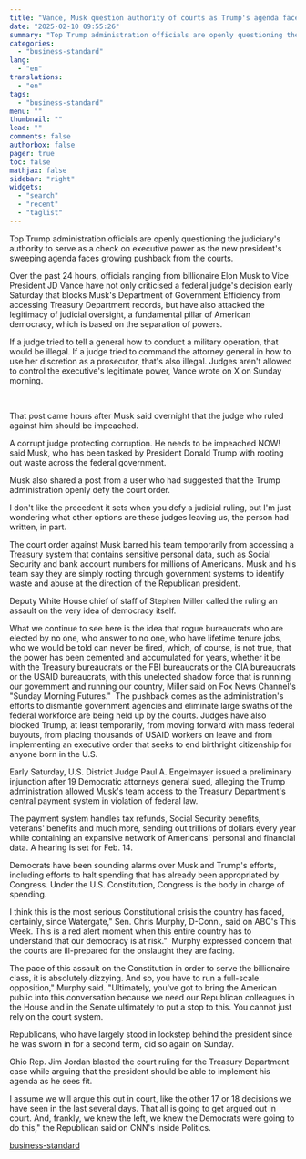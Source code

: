 ```yaml
---
title: "Vance, Musk question authority of courts as Trump's agenda faces pushback"
date: "2025-02-10 09:55:26"
summary: "Top Trump administration officials are openly questioning the judiciary's authority to serve as a check on executive power as the new president's sweeping agenda faces growing pushback from the courts. Over the past 24 hours, officials ranging from billionaire Elon Musk to Vice President JD Vance have not only criticised..."
categories:
  - "business-standard"
lang:
  - "en"
translations:
  - "en"
tags:
  - "business-standard"
menu: ""
thumbnail: ""
lead: ""
comments: false
authorbox: false
pager: true
toc: false
mathjax: false
sidebar: "right"
widgets:
  - "search"
  - "recent"
  - "taglist"
---
```


Top Trump administration officials are openly questioning the judiciary's authority to serve as a check on executive power as the new president's sweeping agenda faces growing pushback from the courts.

Over the past 24 hours, officials ranging from billionaire Elon Musk to Vice President JD Vance have not only criticised a federal judge's decision early Saturday that blocks Musk's Department of Government Efficiency from accessing Treasury Department records, but have also attacked the legitimacy of judicial oversight, a fundamental pillar of American democracy, which is based on the separation of powers.

If a judge tried to tell a general how to conduct a military operation, that would be illegal. If a judge tried to command the attorney general in how to use her discretion as a prosecutor, that's also illegal. Judges aren't allowed to control the executive's legitimate power, Vance wrote on X on Sunday morning.

 

That post came hours after Musk said overnight that the judge who ruled against him should be impeached.

A corrupt judge protecting corruption. He needs to be impeached NOW! said Musk, who has been tasked by President Donald Trump with rooting out waste across the federal government.

Musk also shared a post from a user who had suggested that the Trump administration openly defy the court order.

I don't like the precedent it sets when you defy a judicial ruling, but I'm just wondering what other options are these judges leaving us, the person had written, in part.

The court order against Musk barred his team temporarily from accessing a Treasury system that contains sensitive personal data, such as Social Security and bank account numbers for millions of Americans. Musk and his team say they are simply rooting through government systems to identify waste and abuse at the direction of the Republican president.

Deputy White House chief of staff of Stephen Miller called the ruling an assault on the very idea of democracy itself.

What we continue to see here is the idea that rogue bureaucrats who are elected by no one, who answer to no one, who have lifetime tenure jobs, who we would be told can never be fired, which, of course, is not true, that the power has been cemented and accumulated for years, whether it be with the Treasury bureaucrats or the FBI bureaucrats or the CIA bureaucrats or the USAID bureaucrats, with this unelected shadow force that is running our government and running our country, Miller said on Fox News Channel's "Sunday Morning Futures." 
The pushback comes as the administration's efforts to dismantle government agencies and eliminate large swaths of the federal workforce are being held up by the courts. Judges have also blocked Trump, at least temporarily, from moving forward with mass federal buyouts, from placing thousands of USAID workers on leave and from implementing an executive order that seeks to end birthright citizenship for anyone born in the U.S.

Early Saturday, U.S. District Judge Paul A. Engelmayer issued a preliminary injunction after 19 Democratic attorneys general sued, alleging the Trump administration allowed Musk's team access to the Treasury Department's central payment system in violation of federal law.

The payment system handles tax refunds, Social Security benefits, veterans' benefits and much more, sending out trillions of dollars every year while containing an expansive network of Americans' personal and financial data. A hearing is set for Feb. 14.

Democrats have been sounding alarms over Musk and Trump's efforts, including efforts to halt spending that has already been appropriated by Congress. Under the U.S. Constitution, Congress is the body in charge of spending.

I think this is the most serious Constitutional crisis the country has faced, certainly, since Watergate," Sen. Chris Murphy, D-Conn., said on ABC's This Week. This is a red alert moment when this entire country has to understand that our democracy is at risk." 
Murphy expressed concern that the courts are ill-prepared for the onslaught they are facing.

The pace of this assault on the Constitution in order to serve the billionaire class, it is absolutely dizzying. And so, you have to run a full-scale opposition," Murphy said. "Ultimately, you've got to bring the American public into this conversation because we need our Republican colleagues in the House and in the Senate ultimately to put a stop to this. You cannot just rely on the court system.

Republicans, who have largely stood in lockstep behind the president since he was sworn in for a second term, did so again on Sunday.

Ohio Rep. Jim Jordan blasted the court ruling for the Treasury Department case while arguing that the president should be able to implement his agenda as he sees fit.

I assume we will argue this out in court, like the other 17 or 18 decisions we have seen in the last several days. That all is going to get argued out in court. And, frankly, we knew the left, we knew the Democrats were going to do this," the Republican said on CNN's Inside Politics.

[business-standard](https://www.business-standard.com/world-news/vance-musk-question-authority-of-courts-as-trump-s-agenda-faces-pushback-125021000013_1.html)
